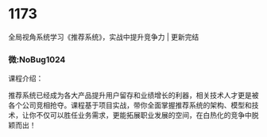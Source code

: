# 1173
全局视角系统学习《推荐系统》，实战中提升竞争力 | 更新完结
### 微:NoBug1024 


课程介绍：

推荐系统已经成为各大产品提升用户留存和业绩增长的利器，相关技术人才更是被各个公司竞相抢夺。课程基于项目实战，带你全面掌握推荐系统的架构、模型和技术，让你不仅可以胜任业务需求，更能拓展职业发展的空间，在白热化的竞争中脱颖而出！
